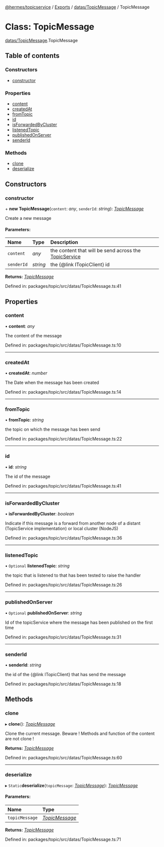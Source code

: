 [@hermes/topicservice](../README.md) / [Exports](../modules.md) / [datas/TopicMessage](../modules/datas_topicmessage.md) / TopicMessage

# Class: TopicMessage

[datas/TopicMessage](../modules/datas_topicmessage.md).TopicMessage

## Table of contents

### Constructors

- [constructor](datas_topicmessage.topicmessage.md#constructor)

### Properties

- [content](datas_topicmessage.topicmessage.md#content)
- [createdAt](datas_topicmessage.topicmessage.md#createdat)
- [fromTopic](datas_topicmessage.topicmessage.md#fromtopic)
- [id](datas_topicmessage.topicmessage.md#id)
- [isForwardedByCluster](datas_topicmessage.topicmessage.md#isforwardedbycluster)
- [listenedTopic](datas_topicmessage.topicmessage.md#listenedtopic)
- [publishedOnServer](datas_topicmessage.topicmessage.md#publishedonserver)
- [senderId](datas_topicmessage.topicmessage.md#senderid)

### Methods

- [clone](datas_topicmessage.topicmessage.md#clone)
- [deserialize](datas_topicmessage.topicmessage.md#deserialize)

## Constructors

### constructor

\+ **new TopicMessage**(`content`: *any*, `senderId`: *string*): [*TopicMessage*](datas_topicmessage.topicmessage.md)

Create a new message

#### Parameters:

Name | Type | Description |
:------ | :------ | :------ |
`content` | *any* | the content that will be send across the [TopicService](../modules/topicservice.md)   |
`senderId` | *string* | the {@link ITopicClient} id    |

**Returns:** [*TopicMessage*](datas_topicmessage.topicmessage.md)

Defined in: packages/topic/src/datas/TopicMessage.ts:41

## Properties

### content

• **content**: *any*

The content of the message

Defined in: packages/topic/src/datas/TopicMessage.ts:10

___

### createdAt

• **createdAt**: *number*

The Date when the message has been created

Defined in: packages/topic/src/datas/TopicMessage.ts:14

___

### fromTopic

• **fromTopic**: *string*

the topic on which the message has been send

Defined in: packages/topic/src/datas/TopicMessage.ts:22

___

### id

• **id**: *string*

The id of the message

Defined in: packages/topic/src/datas/TopicMessage.ts:41

___

### isForwardedByCluster

• **isForwardedByCluster**: *boolean*

Indicate if this message is a forward from another node of a distant (TopicService implementation) or local cluster (NodeJS)

Defined in: packages/topic/src/datas/TopicMessage.ts:36

___

### listenedTopic

• `Optional` **listenedTopic**: *string*

the topic that is listened to that has been tested to raise the handler

Defined in: packages/topic/src/datas/TopicMessage.ts:26

___

### publishedOnServer

• `Optional` **publishedOnServer**: *string*

Id of the topicService where the message has been published on the first time

Defined in: packages/topic/src/datas/TopicMessage.ts:31

___

### senderId

• **senderId**: *string*

the id of the {@link ITopicClient} that has send the message

Defined in: packages/topic/src/datas/TopicMessage.ts:18

## Methods

### clone

▸ **clone**(): [*TopicMessage*](datas_topicmessage.topicmessage.md)

Clone the current message. Beware ! Methods and function of the content are not clone !

**Returns:** [*TopicMessage*](datas_topicmessage.topicmessage.md)

Defined in: packages/topic/src/datas/TopicMessage.ts:60

___

### deserialize

▸ `Static`**deserialize**(`topicMessage`: [*TopicMessage*](datas_topicmessage.topicmessage.md)): [*TopicMessage*](datas_topicmessage.topicmessage.md)

#### Parameters:

Name | Type |
:------ | :------ |
`topicMessage` | [*TopicMessage*](datas_topicmessage.topicmessage.md) |

**Returns:** [*TopicMessage*](datas_topicmessage.topicmessage.md)

Defined in: packages/topic/src/datas/TopicMessage.ts:71
